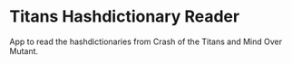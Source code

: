 # Titans Hashdictionary Reader
App to read the hashdictionaries from Crash of the Titans and Mind Over Mutant.
